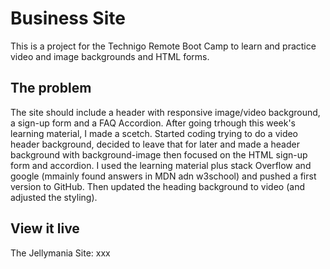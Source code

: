 # Business Site

This is a project for the Technigo Remote Boot Camp to learn and practice video and image backgrounds and HTML forms.


## The problem

The site should include a header with responsive image/video background, a sign-up form and a FAQ Accordion.
After going trhough this week's learning material, I made a scetch. 
Started coding trying to do a video header background, decided to leave that for later and made a header background with background-image then focused on the HTML sign-up form and accordion. I used the learning material plus stack Overflow and google (mmainly found answers in MDN adn w3school) and pushed a first version to GitHub.
Then updated the heading background to video (and adjusted the styling).

## View it live

The Jellymania Site: xxx
